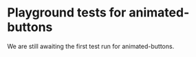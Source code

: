 # Playground tests for animated-buttons
We are still awaiting the first test run for animated-buttons.
